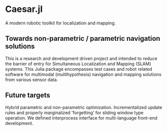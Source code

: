 # Caesar.jl

A modern robotic toolkit for localization and mapping.

Towards non-parametric / parametric navigation solutions
--------------------------------------------------------

This is a research and development driven project and intended to reduce the barrier of entry for Simultaneous Localization and Mapping (SLAM) systems. This Julia package encompasses test cases and robot related software for multimodal (multihypothesis) navigation and mapping solutions from various sensor data.

Future targets
--------------

Hybrid parametric and non-parametric optimization. Incrementalized update rules and properly marginalized 'forgetting' for sliding window type operation. We defined interprocess interface for multi-language front-end development.
